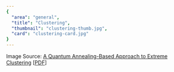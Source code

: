 ```yaml
---
{
  "area": "general",
  "title": "Clustering",
  "thumbnail": "clustering-thumb.jpg",
  "card": "clustering-card.jpg"
}
---
```


Image Source: [A Quantum Annealing-Based Approach to Extreme Clustering](https://www.semanticscholar.org/paper/A-Quantum-Annealing-Based-Approach-to-Extreme-Jaschek-Oberoi/9a538363bb5f88223ecb37ed260c23785d25cb42) [[PDF](https://arxiv.org/pdf/1903.08256.pdf)]  

